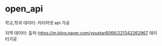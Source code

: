 # open_api
학교,학과 데이터: 커리어넷 api 가공

지역 데이터: 출처-https://m.blog.naver.com/youstar8066/221342262967 데이터가공
